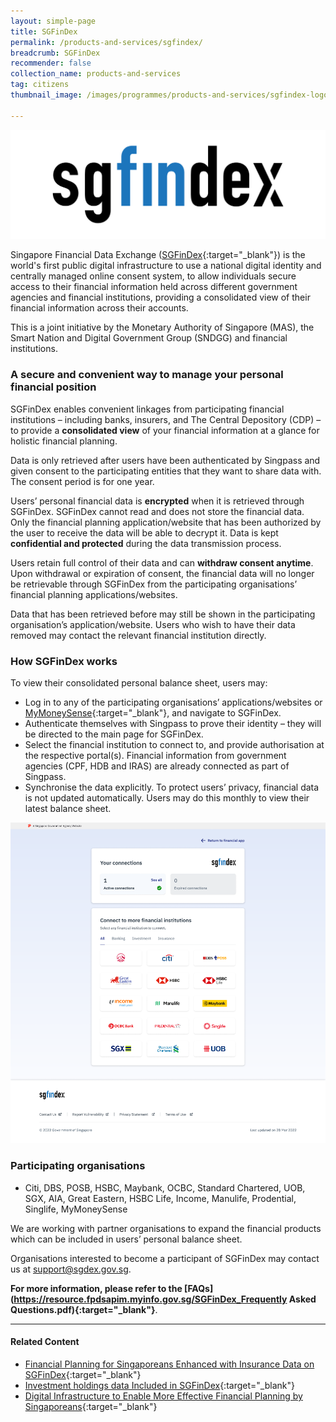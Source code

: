 ```yaml
---
layout: simple-page
title: SGFinDex
permalink: /products-and-services/sgfindex/
breadcrumb: SGFinDex
recommender: false
collection_name: products-and-services
tag: citizens
thumbnail_image: /images/programmes/products-and-services/sgfindex-logo1.png
      
---
```


![SGFinDex Logo](/images/programmes/products-and-services/sgfindex-logo1.png)

Singapore Financial Data Exchange ([SGFinDex](https://go.gov.sg/sgfindex){:target="_blank"}) is the world's first public digital infrastructure to use a national digital identity and centrally managed online consent system, to allow individuals secure access to their financial information held across different government agencies and financial institutions, providing a consolidated view of their financial information across their accounts. 

This is a joint initiative by the Monetary Authority of Singapore (MAS), the Smart Nation and Digital Government Group (SNDGG) and financial institutions.

### **A secure and convenient way to manage your personal financial position**

SGFinDex enables convenient linkages from participating financial institutions – including banks, insurers, and The Central Depository (CDP) – to provide a **consolidated view** of your financial information at a glance for holistic financial planning.

Data is only retrieved after users have been authenticated by Singpass and given consent to the participating entities that they want to share data with. The consent period is for one year. 

Users’ personal financial data is **encrypted** when it is retrieved through SGFinDex. SGFinDex cannot read and does not store the financial data. Only the financial planning application/website that has been authorized by the user to receive the data will be able to decrypt it. Data is kept **confidential and protected** during the data transmission process.

Users retain full control of their data and can **withdraw consent anytime**. Upon withdrawal or expiration of consent, the financial data will no longer be retrievable through SGFinDex from the participating organisations’ financial planning applications/websites.  

Data that has been retrieved before may still be shown in the participating organisation’s application/website. Users who wish to have their data removed may contact the relevant financial institution directly.

### **How SGFinDex works**

To view their consolidated personal balance sheet, users may:

* Log in to any of the participating organisations’ applications/websites or [MyMoneySense](https://www.mymoneysense.gov.sg/){:target="_blank"}, and navigate to SGFinDex.
*	Authenticate themselves with Singpass to prove their identity – they will be directed to the main page for SGFinDex.
*	Select the financial institution to connect to, and provide authorisation at the respective portal(s). Financial information from government agencies (CPF, HDB and IRAS) are already connected as part of Singpass.
* Synchronise the data explicitly. To protect users’ privacy, financial data is not updated automatically. Users may do this monthly to view their latest balance sheet.

![SGFinDex Screen](/images/programmes/products-and-services/sgfindex-screenshot1.png)

### **Participating organisations**

* Citi, DBS, POSB, HSBC, Maybank, OCBC, Standard Chartered, UOB, SGX, AIA, Great Eastern, HSBC Life, Income, Manulife, Prodential, Singlife, MyMoneySense

We are working with partner organisations to expand the financial products which can be included in users’ personal balance sheet.

Organisations interested to become a participant of SGFinDex may contact us at <support@sgdex.gov.sg>. 

**For more information, please refer to the [FAQs](https://resource.fpdsapim.myinfo.gov.sg/SGFinDex_Frequently Asked Questions.pdf){:target="_blank"}**.

--- 

#### **Related Content**

* [Financial Planning for Singaporeans Enhanced with Insurance Data on SGFinDex](https://www.mas.gov.sg/news/media-releases/2022/financial-planning-for-singaporeans-enhanced-with-insurance-data-on-sgfindex){:target="_blank"}
*	[Investment holdings data Included in SGFinDex](https://www.mas.gov.sg/news/media-releases/2021/investment-holdings-data-included-in-sgfindex){:target="_blank"}
*	[Digital Infrastructure to Enable More Effective Financial Planning by Singaporeans](https://www.mas.gov.sg/news/media-releases/2020/digital-infrastructure-to-enable-more-effective-financial-planning-by-singaporeans){:target="_blank"}


